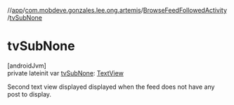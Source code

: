 //[app](../../../index.md)/[com.mobdeve.gonzales.lee.ong.artemis](../index.md)/[BrowseFeedFollowedActivity](index.md)/[tvSubNone](tv-sub-none.md)

# tvSubNone

[androidJvm]\
private lateinit var [tvSubNone](tv-sub-none.md): [TextView](https://developer.android.com/reference/kotlin/android/widget/TextView.html)

Second text view displayed displayed when the feed does not have any post to display.
